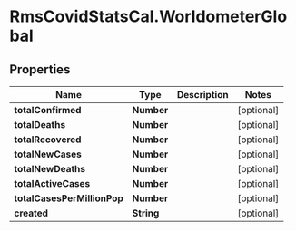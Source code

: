 # RmsCovidStatsCal.WorldometerGlobal

## Properties
Name | Type | Description | Notes
------------ | ------------- | ------------- | -------------
**totalConfirmed** | **Number** |  | [optional] 
**totalDeaths** | **Number** |  | [optional] 
**totalRecovered** | **Number** |  | [optional] 
**totalNewCases** | **Number** |  | [optional] 
**totalNewDeaths** | **Number** |  | [optional] 
**totalActiveCases** | **Number** |  | [optional] 
**totalCasesPerMillionPop** | **Number** |  | [optional] 
**created** | **String** |  | [optional] 


